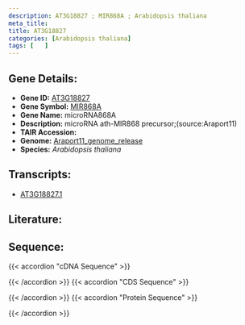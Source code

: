 ```yaml
---
description: AT3G18827 ; MIR868A ; Arabidopsis thaliana
meta_title:
title: AT3G18827
categories: [Arabidopsis thaliana]
tags: [   ]
---
```


## Gene Details:
- **Gene ID:** [AT3G18827](https://www.arabidopsis.org/locus?name=AT3G18827)
- **Gene Symbol:** <u>MIR868A</u>
- **Gene Name:** microRNA868A
- **Description:**   microRNA ath-MIR868 precursor;(source:Araport11)
- **TAIR Accession:** 
- **Genome:** [Araport11_genome_release](https://www.arabidopsis.org/download/list?dir=Genes%2FAraport11_genome_release)
- **Species:** *Arabidopsis thaliana*

## Transcripts:
   -  [AT3G18827.1](https://www.arabidopsis.org/gene?name=AT3G18827.1)
## Literature:
## Sequence:
{{< accordion "cDNA Sequence" >}}

{{< /accordion >}}
{{< accordion "CDS Sequence" >}}

{{< /accordion >}}
{{< accordion "Protein Sequence" >}}

{{< /accordion >}}
